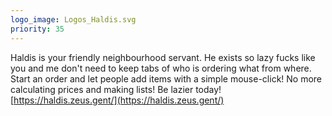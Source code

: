 ```yaml
---
logo_image: Logos_Haldis.svg
priority: 35
---
```


Haldis is your friendly neighbourhood servant. He exists so lazy fucks like you and me don't need to keep tabs of who is ordering what from where. Start an order and let people add items with a simple mouse-click! No more calculating prices and making lists! Be lazier today! [https://haldis.zeus.gent/](https://haldis.zeus.gent/)

